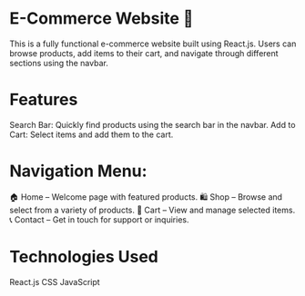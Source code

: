 # E-Commerce Website 🛒
This is a fully functional e-commerce website built using React.js. Users can browse products, add items to their cart, and navigate through different sections using the navbar.

# Features
Search Bar: Quickly find products using the search bar in the navbar.
Add to Cart: Select items and add them to the cart.

# Navigation Menu:
🏠 Home – Welcome page with featured products.
🛍️ Shop – Browse and select from a variety of products.
🛒 Cart – View and manage selected items.
📞 Contact – Get in touch for support or inquiries.

# Technologies Used
React.js
CSS
JavaScript